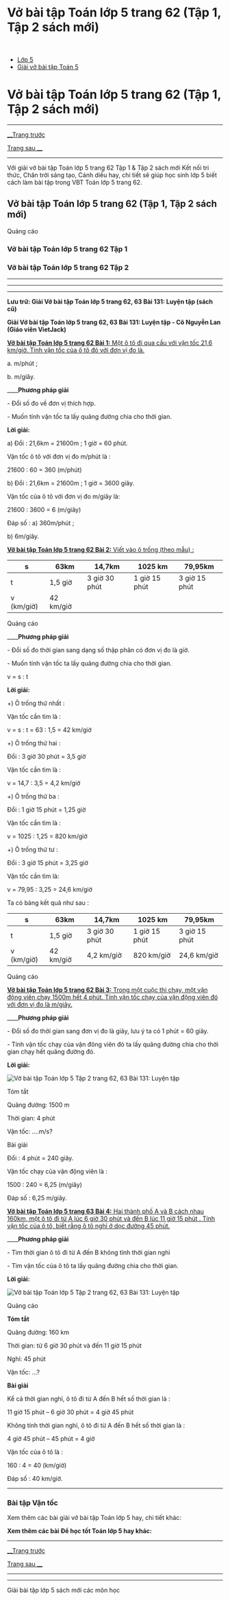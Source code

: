 # Vở bài tập Toán lớp 5 trang 62 (Tập 1, Tập 2 sách mới)

﻿

  * [Lớp 5](https://vietjack.com/series/lop-5.jsp)
  * [Giải vở bài tập Toán 5](https://vietjack.com/giai-vo-bai-tap-toan-5/index.jsp)



# Vở bài tập Toán lớp 5 trang 62 (Tập 1, Tập 2 sách mới)

* * *

[__Trang trước](https://vietjack.com/giai-vo-bai-tap-toan-5/bai-130-van-toc.jsp)

[Trang sau __](https://vietjack.com/giai-vo-bai-tap-toan-5/bai-132-quang-duong.jsp)

* * *

Với giải vở bài tập Toán lớp 5 trang 62 Tập 1 & Tập 2 sách mới Kết nối tri thức, Chân trời sáng tạo, Cánh diều hay, chi tiết sẽ giúp học sinh lớp 5 biết cách làm bài tập trong VBT Toán lớp 5 trang 62.

## Vở bài tập Toán lớp 5 trang 62 (Tập 1, Tập 2 sách mới)

Quảng cáo

### Vở bài tập Toán lớp 5 trang 62 Tập 1

### Vở bài tập Toán lớp 5 trang 62 Tập 2

* * *

* * *

* * *

**Lưu trữ: Giải Vở bài tập Toán lớp 5 trang 62, 63 Bài 131: Luyện tập (sách cũ)**

**Giải Vở bài tập Toán lớp 5 trang 62, 63 Bài 131: Luyện tập - Cô Nguyễn Lan (Giáo viên VietJack)**

[**Vở bài tập Toán lớp 5 trang 62 Bài 1:** Một ô tô đi qua cầu với vận tốc 21,6 km/giờ. Tính vận tốc của ô tô đó với đơn vị đo là.](https://vietjack.com/giai-vo-bai-tap-toan-5/bai-1-trang-62-vbt-toan-5-tap-2.jsp)

a. m/phút ;

b. m/giây.

____**Phương pháp giải**

\- Đổi số đo về đơn vị thích hợp.

\- Muốn tính vận tốc ta lấy quãng đường chia cho thời gian.

**Lời giải:**

a) Đổi : 21,6km = 21600m ; 1 giờ = 60 phút.

Vận tốc ô tô với đơn vị đo m/phút là :

21600 : 60 = 360 (m/phút)

b) Đổi : 21,6km = 21600m ; 1 giờ = 3600 giây.

Vận tốc của ô tô với đơn vị đo m/giây là: 

21600 : 3600 = 6 (m/giây)

Đáp số : a) 360m/phút ;

b) 6m/giây.

[**Vở bài tập Toán lớp 5 trang 62 Bài 2:** Viết vào ô trống (theo mẫu) : ](https://vietjack.com/giai-vo-bai-tap-toan-5/bai-2-trang-62-vbt-toan-5-tap-2.jsp)

s | 63km | 14,7km | 1025 km | 79,95km  
---|---|---|---|---  
t | 1,5 giờ | 3 giờ 30 phút | 1 giờ 15 phút | 3 giờ 15 phút  
v (km/giờ) | 42 km/giờ |  |  |   
  
Quảng cáo

____**Phương pháp giải**

\- Đổi số đo thời gian sang dạng số thập phân có đơn vị đo là giờ.

\- Muốn tính vận tốc ta lấy quãng đường chia cho thời gian.

v = s : t

**Lời giải:**

+) Ô trống thứ nhất :

Vận tốc cần tìm là :

v = s : t = 63 : 1,5 = 42 km/giờ

+) Ô trống thứ hai :

Đổi : 3 giờ 30 phút = 3,5 giờ

Vận tốc cần tìm là :

v = 14,7 : 3,5 = 4,2 km/giờ

+) Ô trống thứ ba : 

Đổi : 1 giờ 15 phút = 1,25 giờ

Vận tốc cần tìm là :

v = 1025 : 1,25 = 820 km/giờ

+) Ô trống thứ tư : 

Đổi : 3 giờ 15 phút = 3,25 giờ

Vận tốc cần tìm là:

v = 79,95 : 3,25 = 24,6 km/giờ

Ta có bảng kết quả như sau : 

s | 63km | 14,7km | 1025 km | 79,95km  
---|---|---|---|---  
t | 1,5 giờ | 3 giờ 30 phút | 1 giờ 15 phút | 3 giờ 15 phút  
v (km/giờ) | 42 km/giờ | 4,2 km/giờ | 820 km/giờ | 24,6 km/giờ  
  
Quảng cáo

[**Vở bài tập Toán lớp 5 trang 62 Bài 3:** Trong một cuộc thi chạy, một vận động viên chạy 1500m hết 4 phút. Tính vận tốc chạy của vận động viên đó với đơn vị đo là m/giây.](https://vietjack.com/giai-vo-bai-tap-toan-5/bai-3-trang-62-vbt-toan-5-tap-2.jsp)

____**Phương pháp giải**

\- Đổi số đo thời gian sang đơn vị đo là giây, lưu ý ta có 1 phút = 60 giây.

\- Tính vận tốc chạy của vận đông viên đó ta lấy quãng đường chia cho thời gian chạy hết quãng đường đó.

**Lời giải:**

![Vở bài tập Toán lớp 5 Tập 2 trang 62, 63 Bài 131: Luyện tập](https://vietjack.com/giai-vo-bai-tap-toan-5/images/bai-3-trang-62-vbt-toan-5-tap-2.PNG)

Tóm tắt

Quãng đường: 1500 m

Thời gian: 4 phút

Vận tốc: ....m/s?

Bài giải

Đổi : 4 phút = 240 giây.

Vận tốc chạy của vận động viên là :

1500 : 240 = 6,25 (m/giây)

Đáp số : 6,25 m/giây.

[**Vở bài tập Toán lớp 5 trang 63 Bài 4:** Hai thành phố A và B cách nhau 160km, một ô tô đi từ A lúc 6 giờ 30 phút và đến B lúc 11 giờ 15 phút . Tính vận tốc của ô tô, biết rằng ô tô nghỉ ở dọc đường 45 phút.](https://vietjack.com/giai-vo-bai-tap-toan-5/bai-4-trang-63-vbt-toan-5-tap-2.jsp)

____**Phương pháp giải**

\- Tìm thời gian ô tô đi từ A đến B không tính thời gian nghỉ 

\- Tìm vận tốc của ô tô ta lấy quãng đường chia cho thời gian. 

**Lời giải:**

![Vở bài tập Toán lớp 5 Tập 2 trang 62, 63 Bài 131: Luyện tập](https://vietjack.com/giai-vo-bai-tap-toan-5/images/bai-4-trang-63-vbt-toan-5-tap-2.PNG)

Quảng cáo

**Tóm tắt**

Quãng đường: 160 km

Thời gian: từ 6 giờ 30 phút và đến 11 giờ 15 phút

Nghỉ: 45 phút

Vận tốc: ...?

**Bài giải**

Kể cả thời gian nghỉ, ô tô đi từ A đến B hết số thời gian là :

11 giờ 15 phút – 6 giờ 30 phút = 4 giờ 45 phút

Không tính thời gian nghỉ, ô tô đi từ A đến B hết số thời gian là :

4 giờ 45 phút – 45 phút = 4 giờ

Vận tốc của ô tô là :

160 : 4 = 40 (km/giờ)

Đáp số : 40 km/giờ.

* * *

### **Bài tập Vận tốc**

Xem thêm các bài giải vở bài tập Toán lớp 5 hay, chi tiết khác:

**Xem thêm các bài Để học tốt Toán lớp 5 hay khác:**

* * *

[__Trang trước](https://vietjack.com/giai-vo-bai-tap-toan-5/bai-130-van-toc.jsp)

[Trang sau __](https://vietjack.com/giai-vo-bai-tap-toan-5/bai-132-quang-duong.jsp)

* * *

* * *

Giải bài tập lớp 5 sách mới các môn học
